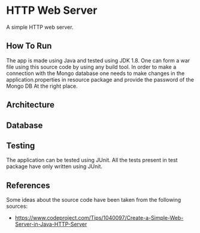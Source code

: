 # HTTP Web Server
A simple HTTP web server. 

## How To Run
The app is made using Java and tested using JDK 1.8. One can form a war file using this source code by using any build tool. In order to make a connection with the Mongo database one needs to make changes in the application.properties in resource package and provide the password of the Mongo DB At the right place.

## Architecture

## Database

## Testing
The application can be tested using JUnit. All the tests present in test package have only written using JUnit.



## References
Some ideas about the source code have been taken from the following sources: 
- https://www.codeproject.com/Tips/1040097/Create-a-Simple-Web-Server-in-Java-HTTP-Server